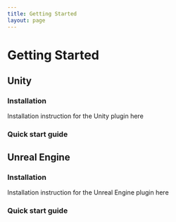 ```yaml
---
title: Getting Started
layout: page
---
```


# Getting Started

## Unity
### Installation
Installation instruction for the Unity plugin here

### Quick start guide

## Unreal Engine
### Installation
Installation instruction for the Unreal Engine plugin here

### Quick start guide
